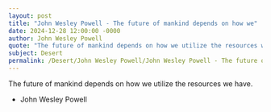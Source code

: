 ```yaml
---
layout: post
title: "John Wesley Powell - The future of mankind depends on how we"
date: 2024-12-28 12:00:00 -0000
author: John Wesley Powell
quote: "The future of mankind depends on how we utilize the resources we have."
subject: Desert
permalink: /Desert/John Wesley Powell/John Wesley Powell - The future of mankind depends on how we
---
```


The future of mankind depends on how we utilize the resources we have.

- John Wesley Powell
